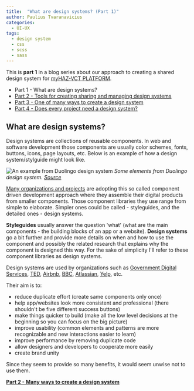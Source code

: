 ```yaml
---
title:  "What are design systems? (Part 1)"
author: Paulius Tvaranavicius
categories:
  - UI-UX
tags:
  - design system
  - css
  - scss
  - sass
---
```


This is **part 1** in a blog series about our approach to creating a shared design system for [myHAZ-VCT PLATFORM](https://oda.bgs.ac.uk/).

- Part 1 - What are design systems?
- [Part 2 - Tools for creating sharing and managing design systems](../myhaz-design-system-2)
- [Part 3 - One of many ways to create a design system](../myhaz-design-system-3)
- [Part 4 - Does every project need a design system?](../myhaz-design-system-4)

## What are design systems?

Design systems are collections of reusable components. In web and software development those components are usually color schemes, fonts, buttons, icons, page layouts, etc. Below is an example of how a design system/stylguide might look like.

![An example from Duolingo design system](../../assets/images/2019-11-01-myhaz-design-system/duolingo-design-system.png)
*Some elements from Duolingo design system. [Source](https://dribbble.com/shots/3836227-Duolingo-Design-System-DDS-Elements)* 

[Many organizations and projects]((https://designsystemssurvey.seesparkbox.com/2019/)) are adopting this so called component driven development approach where they assemble their digital products from smaller components. Those component libraries they use range from simple to elaborate. Simpler ones could be called - styleguides, and the detailed ones - design systems.

**Styleguides** usually answer the question 'what' (what are the main components - the building blocks of an app or a website). **Design systems** go a bit further and provide more details on when and how to use the component and possibly the related research that explains why the component is designed this way. For the sake of simplicity I'll refer to these component libraries as design systems.

Design systems are used by organizations such as [Government Digital Services](https://design-system.service.gov.uk/), [TED](https://medium.com/made-by-ted/design-systems-c9de81da0b75), [Airbnb](https://airbnb.design/building-a-visual-language/), [BBC](https://www.bbc.co.uk/gel/guidelines/category/design-patterns), [Atlassian](https://www.atlassian.design/), [Yelp](https://www.yelp.co.uk/styleguide), etc. 

Their aim is to:

- reduce duplicate effort (create same components only once)
- help app/websites look more consistent and professional (there shouldn't be five different success buttons)
- make things quicker to build (make all the low level decisions at the beginning so you can focus on the big picture)
- improve usability (common elements and patterns are more recognizable and new interactions easier to learn)
- improve performance by removing duplicate code
- allow designers and developers to cooperate more easily
- create brand unity

Since they seem to provide so many benefits, it would seem unwise not to use them.

**[Part 2 - Many ways to create a design system](../myhaz-design-system-2)**
